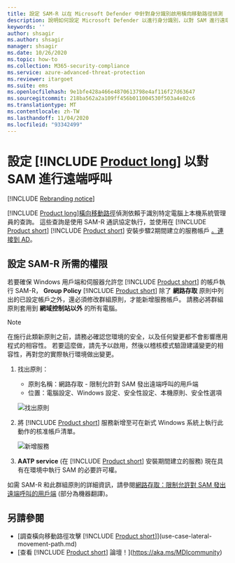 ```yaml
---
title: 設定 SAM-R 以在 Microsoft Defender 中針對身分識別啟用橫向移動路徑偵測
description: 說明如何設定 Microsoft Defender 以進行身分識別，以對 SAM 進行遠端呼叫
keywords: ''
author: shsagir
ms.author: shsagir
manager: shsagir
ms.date: 10/26/2020
ms.topic: how-to
ms.collection: M365-security-compliance
ms.service: azure-advanced-threat-protection
ms.reviewer: itargoet
ms.suite: ems
ms.openlocfilehash: 9e1bfe428a466e4870613798e4af116f27d63647
ms.sourcegitcommit: 218ba562a2a109ff456b011004530f503a4e82c6
ms.translationtype: MT
ms.contentlocale: zh-TW
ms.lasthandoff: 11/04/2020
ms.locfileid: "93342499"
---
```

# <a name="configure-product-long-to-make-remote-calls-to-sam"></a>設定 [!INCLUDE [Product long](includes/product-long.md)] 以對 SAM 進行遠端呼叫

[!INCLUDE [Rebranding notice](includes/rebranding.md)]

[!INCLUDE [Product long](includes/product-long.md)][橫向移動路徑](use-case-lateral-movement-path.md)偵測依賴于識別特定電腦上本機系統管理員的查詢。 這些查詢是使用 SAM-R 通訊協定執行，並使用在 [!INCLUDE [Product short](includes/product-short.md)] [!INCLUDE [Product short](includes/product-short.md)] 安裝步驟2期間建立的服務帳戶  [。連接到 AD](install-step2.md)。

## <a name="configure-sam-r-required-permissions"></a>設定 SAM-R 所需的權限

若要確保 Windows 用戶端和伺服器允許您 [!INCLUDE [Product short](includes/product-short.md)] 的帳戶執行 SAM-R， **Group Policy** [!INCLUDE [Product short](includes/product-short.md)] 除了 **網路存取** 原則中列出的已設定帳戶之外，還必須修改群組原則，才能新增服務帳戶。 請務必將群組原則套用到 **網域控制站以外** 的所有電腦。

> [!Note]
> 在施行此類新原則之前，請務必確認您環境的安全，以及任何變更都不會影響應用程式的相容性。 若要這麼做，請先予以啟用，然後以稽核模式驗證建議變更的相容性，再對您的實際執行環境做出變更。

1. 找出原則：

   - 原則名稱：網路存取 - 限制允許對 SAM 發出遠端呼叫的用戶端
   - 位置：電腦設定、Windows 設定、安全性設定、本機原則、安全性選項

    ![找出原則](media/samr-policy-location.png)

1. 將 [!INCLUDE [Product short](includes/product-short.md)] 服務新增至可在新式 Windows 系統上執行此動作的核准帳戶清單。

    ![新增服務](media/samr-add-service.png)

3. **AATP service** (在 [!INCLUDE [Product short](includes/product-short.md)] 安裝期間建立的服務) 現在具有在環境中執行 SAM 的必要許可權。

如需 SAM-R 和此群組原則的詳細資訊，請參閱[網路存取：限制允許對 SAM 發出遠端呼叫的用戶端](/windows/security/threat-protection/security-policy-settings/network-access-restrict-clients-allowed-to-make-remote-sam-calls) \(部分為機器翻譯\)。

## <a name="see-also"></a>另請參閱

- [調查橫向移動路徑攻擊 [!INCLUDE [Product short](includes/product-short.md)]](use-case-lateral-movement-path.md)
- [查看 [!INCLUDE [Product short](includes/product-short.md)] 論壇！](https://aka.ms/MDIcommunity)
